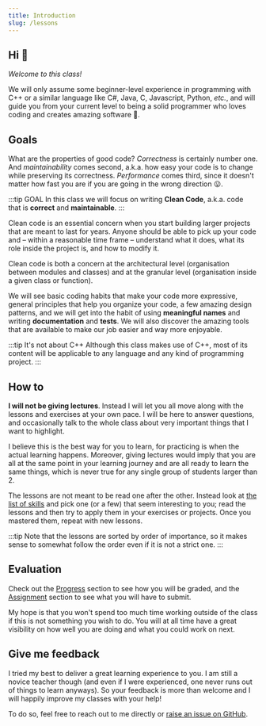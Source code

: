 ```yaml
---
title: Introduction
slug: /lessons
---
```


## Hi 👋

*Welcome to this class!*

We will only assume some beginner-level experience in programming with C++ or a similar language like C#, Java, C, Javascript, Python, *etc.*, and will guide you from your current level to being a solid programmer who loves coding and creates amazing software 🥳.

## Goals

What are the properties of good code? *Correctness* is certainly number one. And *maintainability* comes second, a.k.a. how easy your code is to change while preserving its correctness. *Performance* comes third, since it doesn't matter how fast you are if you are going in the wrong direction 😛.

:::tip GOAL
In this class we will focus on writing **Clean Code**, a.k.a. code that is **correct** and **maintainable**.
:::

Clean code is an essential concern when you start building larger projects that are meant to last for years. Anyone should be able to pick up your code and – within a reasonable time frame – understand what it does, what its role inside the project is, and how to modify it.

Clean code is both a concern at the architectural level (organisation between modules and classes) and at the granular level (organisation inside a given class or function).

We will see basic coding habits that make your code more expressive, general principles that help you organize your code, a few amazing design patterns, and we will get into the habit of using **meaningful names** and writing **documentation** and **tests**. We will also discover the amazing tools that are available to make our job easier and way more enjoyable.


:::tip It's not about C++
Although this class makes use of C++, most of its content will be applicable to any language and any kind of programming project.
:::

## How to

**I will not be giving lectures**. Instead I will let you all move along with the lessons and exercises at your own pace. I will be here to answer questions, and occasionally talk to the whole class about very important things that I want to highlight.
 
I believe this is the best way for you to learn, for practicing is when the actual learning happens. Moreover, giving lectures would imply that you are all at the same point in your learning journey and are all ready to learn the same things, which is never true for any single group of students larger than 2.

The lessons are not meant to be read one after the other. Instead look at [the list of skills](../progress) and pick one (or a few) that seem interesting to you; read the lessons and then try to apply them in your exercises or projects. Once you mastered them, repeat with new lessons.

:::tip
Note that the lessons are sorted by order of importance, so it makes sense to somewhat follow the order even if it is not a strict one.
:::

## Evaluation

Check out the [Progress](../progress) section to see how you will be graded, and the [Assignment](../assignment) section to see what you will have to submit.

My hope is that you won't spend too much time working outside of the class if this is not something you wish to do. You will at all time have a great visibility on how well you are doing and what you could work on next.

## Give me feedback

I tried my best to deliver a great learning experience to you. I am still a novice teacher though (and even if I were experienced, one never runs out of things to learn anyways). So your feedback is more than welcome and I will happily improve my classes with your help!

To do so, feel free to reach out to me directly or [raise an issue on GitHub](https://github.com/JulesFouchy/Learn--Clean-Code-With-Cpp/issues/new/choose).